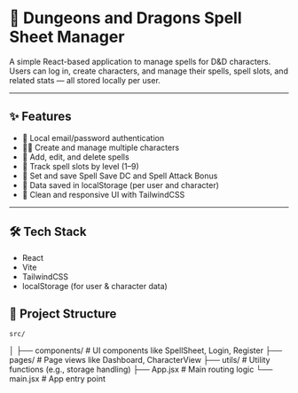 # 🐉 Dungeons and Dragons Spell Sheet Manager

A simple React-based application to manage spells for D&D characters. Users can log in, create characters, and manage their spells, spell slots, and related stats — all stored locally per user.

---

## ✨ Features

- 🔐 Local email/password authentication
- 🧝‍♂️ Create and manage multiple characters
- 📜 Add, edit, and delete spells
- 🔢 Track spell slots by level (1–9)
- 🎯 Set and save Spell Save DC and Spell Attack Bonus
- 💾 Data saved in localStorage (per user and character)
- 🎨 Clean and responsive UI with TailwindCSS

---

## 🛠 Tech Stack
 
 - React
 - Vite
 - TailwindCSS
 - localStorage (for user & character data)

 ## 📂 Project Structure

    src/
│
├── components/       # UI components like SpellSheet, Login, Register
├── pages/            # Page views like Dashboard, CharacterView
├── utils/            # Utility functions (e.g., storage handling)
├── App.jsx           # Main routing logic
└── main.jsx          # App entry point
    

